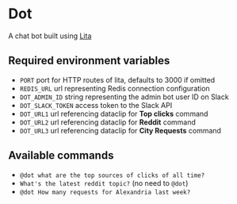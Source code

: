 # Dot

A chat bot built using [Lita](https://www.lita.io/)

## Required environment variables

- `PORT` port for HTTP routes of lita, defaults to 3000 if omitted
- `REDIS_URL` url representing Redis connection configuration
- `DOT_ADMIN_ID` string representing the admin bot user ID on Slack
- `DOT_SLACK_TOKEN` access token to the Slack API
- `DOT_URL1` url referencing dataclip for **Top clicks** command
- `DOT_URL2` url referencing dataclip for **Reddit** command
- `DOT_URL3` url referencing dataclip for **City Requests** command

## Available commands

- `@dot what are the top sources of clicks of all time?`
- `What's the latest reddit topic?` (no need to `@dot`)
- `@dot How many requests for Alexandria last week?`
